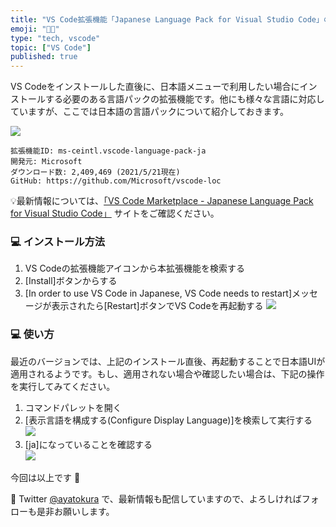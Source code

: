```yaml
---
title: "VS Code拡張機能「Japanese Language Pack for Visual Studio Code」の紹介"
emoji: "👩‍💻"
type: "tech, vscode"
topic: ["VS Code"]
published: true
---
```


VS Codeをインストールした直後に、日本語メニューで利用したい場合にインストールする必要のある言語パックの拡張機能です。他にも様々な言語に対応していますが、ここでは日本語の言語パックについて紹介しておきます。  

![](https://storage.googleapis.com/zenn-user-upload/d9natp5caogd99hioa866p1zeeki)  
```
拡張機能ID: ms-ceintl.vscode-language-pack-ja  
開発元: Microsoft  
ダウンロード数: 2,409,469 (2021/5/21現在)  
GitHub: https://github.com/Microsoft/vscode-loc  
```
💡最新情報については、[「VS Code Marketplace - Japanese Language Pack for Visual Studio Code」](https://marketplace.visualstudio.com/items?itemName=MS-CEINTL.vscode-language-pack-ja) サイトをご確認ください。

### 💻 インストール方法
1. VS Codeの拡張機能アイコンから本拡張機能を検索する
2. [Install]ボタンからする
3. [In order to use VS Code in Japanese, VS Code needs to restart]メッセージが表示されたら[Restart]ボタンでVS Codeを再起動する
![](https://storage.googleapis.com/zenn-user-upload/z7hyteqnwg9z12e0qnva7qoi6xkr)

### 💻 使い方
最近のバージョンでは、上記のインストール直後、再起動することで日本語UIが適用されるようです。もし、適用されない場合や確認したい場合は、下記の操作を実行してみてください。  
1. コマンドパレットを開く  
2. [表示言語を構成する(Configure Display Language)]を検索して実行する  
![](https://storage.googleapis.com/zenn-user-upload/4kf9cf5fhecx5okpp23txoqnyxhp) 
3. [ja]になっていることを確認する  
![](https://storage.googleapis.com/zenn-user-upload/vbgqf4m7rlrpspzfov7z8abjqjs6)

今回は以上です 🙌

📱 Twitter [@ayatokura](https://twitter.com/ayatokura) で、最新情報も配信していますので、よろしければフォローも是非お願いします。
